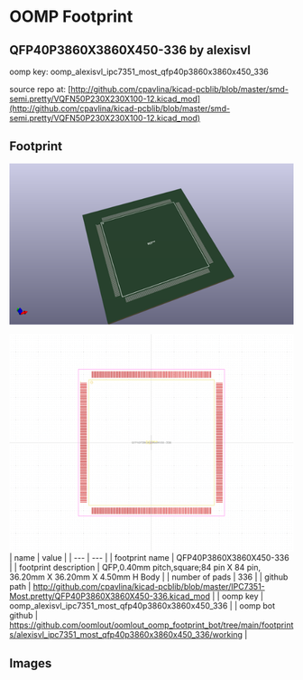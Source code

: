 # OOMP Footprint  
## QFP40P3860X3860X450-336  by alexisvl  
  
oomp key: oomp_alexisvl_ipc7351_most_qfp40p3860x3860x450_336  
  
source repo at: [http://github.com/cpavlina/kicad-pcblib/blob/master/smd-semi.pretty/VQFN50P230X230X100-12.kicad_mod](http://github.com/cpavlina/kicad-pcblib/blob/master/smd-semi.pretty/VQFN50P230X230X100-12.kicad_mod)  
## Footprint  
  
[![working_kicad_pcb_3d.png](working_kicad_pcb_3d_600.png)](working_kicad_pcb_3d.png)  
  
[![working.png](working_600.png)](working.png)  
| name | value | 
| --- | --- | 
| footprint name | QFP40P3860X3860X450-336 | 
| footprint description | QFP,0.40mm pitch,square;84 pin X 84 pin, 36.20mm X 36.20mm X 4.50mm H Body | 
| number of pads | 336 | 
| github path | http://github.com/cpavlina/kicad-pcblib/blob/master/IPC7351-Most.pretty/QFP40P3860X3860X450-336.kicad_mod | 
| oomp key | oomp_alexisvl_ipc7351_most_qfp40p3860x3860x450_336 | 
| oomp bot github | https://github.com/oomlout/oomlout_oomp_footprint_bot/tree/main/footprints/alexisvl_ipc7351_most_qfp40p3860x3860x450_336/working | 
## Images  
